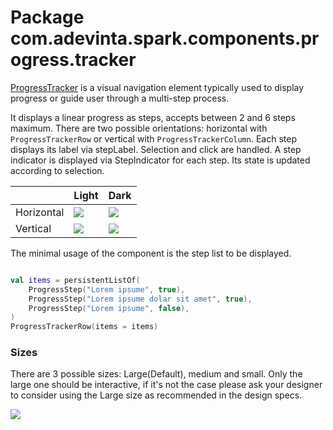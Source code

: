 # Package com.adevinta.spark.components.progress.tracker

[ProgressTracker](https://spark.adevinta.com/1186e1705/p/549af2-progress-tracker/b/207b6b) is a
visual navigation element typically used to display progress or guide user through a multi-step
process.

It displays a linear progress as steps, accepts between 2 and 6 steps maximum.
There are two possible orientations: horizontal with `ProgressTrackerRow` or vertical with
`ProgressTrackerColumn`.
Each step displays its label via stepLabel. Selection and click are handled.
A step indicator is displayed via StepIndicator for each step. Its state is updated according to
selection.

|            | Light                                                                                                                | Dark                                                                                                                |
|------------|----------------------------------------------------------------------------------------------------------------------|---------------------------------------------------------------------------------------------------------------------|
| Horizontal | ![](../../images/com.adevinta.spark.progress.tracker_ProgressTrackerDocScreenshot_progressRowShowcase__light.png)    | ![](../../images/com.adevinta.spark.progress.tracker_ProgressTrackerDocScreenshot_progressRowShowcase__dark.png)    |
| Vertical   | ![](../../images/com.adevinta.spark.progress.tracker_ProgressTrackerDocScreenshot_progressColumnShowcase__light.png) | ![](../../images/com.adevinta.spark.progress.tracker_ProgressTrackerDocScreenshot_progressColumnShowcase__dark.png) |

The minimal usage of the component is the step list to be displayed.

```kotlin

val items = persistentListOf(
    ProgressStep("Lorem ipsume", true),
    ProgressStep("Lorem ipsume dolar sit amet", true),
    ProgressStep("Lorem ipsume", false),
)
ProgressTrackerRow(items = items)
```

### Sizes

There are 3 possible sizes: Large(Default), medium and small.
Only the large one should be interactive, if it's not the case please ask your designer to consider
using the Large size as recommended in the design specs.

![](../../images/com.adevinta.spark.progress.tracker_ProgressTrackerDocScreenshot_progressSizesShowcase.png)
